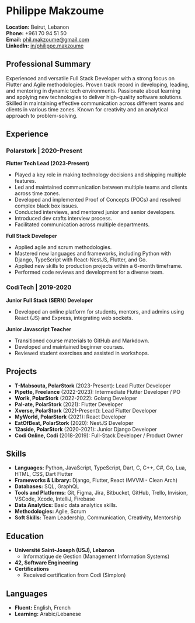 # Philippe Makzoume

**Location:** Beirut, Lebanon  
**Phone:** +961 70 94 51 50  
**Email:** phil.makzoume@gmail.com  
**LinkedIn:** [in/philippe.makzoume](https://www.linkedin.com/in/philippe.makzoume)

## Professional Summary

Experienced and versatile Full Stack Developer with a strong focus on Flutter and Agile methodologies. Proven track record in developing, leading, and mentoring in dynamic tech environments. Passionate about learning and applying new technologies to deliver high-quality software solutions. Skilled in maintaining effective communication across different teams and clients in various time zones. Known for creativity and an analytical approach to problem-solving.

## Experience

### Polarstork | 2020-Present

**Flutter Tech Lead (2023-Present)**

- Played a key role in making technology decisions and shipping multiple features.
- Led and maintained communication between multiple teams and clients across  time zones.
- Developed and implemented Proof of Concepts (POCs) and resolved complex black box issues.
- Conducted interviews, and mentored junior and senior developers.
- Introduced dev crafts interview process.
- Facilitated communication across multiple departments.

**Full Stack Developer**

- Applied agile and scrum methodologies.
- Mastered new languages and frameworks, including Python with Django, TypeScript with React-NestJS, Flutter, and Go.
- Applied new skills to production projects within a 6-month timeframe.
- Performed code reviews and development for a diverse team.

### CodiTech | 2019-2020
**Junior Full Stack (SERN) Developer**
- Developed an online platform for students, mentors, and admins using React (JS) and Express, integrating web sockets.

**Junior Javascript Teacher**
- Transitioned course materials to GitHub and Markdown.
- Developed and maintained beginner courses.
- Reviewed student exercises and assisted in workshops.

## Projects
- **T-Mabsouta, PolarStork** (2023-Present): Lead Flutter Developer
- **Pipette, Freelance** (2022-2023): Intermediate Flutter Developer / PO
- **Worlk, PolarStork** (2022-2022): Golang Developer
- **Pal-ate, PolarStork** (2021): Flutter Developer
- **Xverse, PolarStork** (2021-Present): Lead Flutter Developer
- **MyWorld, PolarStork** (2021): React Developer
- **EatOfBeat, PolarStork** (2020): NestJS Developer
- **12aside, PolarStork** (2020-2021): Junior Django Developer
- **Codi Online, Codi** (2018-2019): Full-Stack Developer / Product Owner
  
## Skills
- **Languages:** Python, JavaScript, TypeScript, Dart, C, C++, C#, Go, Lua, HTML, CSS, Dart Flutter
- **Frameworks & Library:** Django, Flutter, React (MVVM - Clean Arch)
- **Databases:** SQL, GraphQL
- **Tools and Platforms:** Git, Figma, Jira, Bitbucket, GitHub, Trello, Invision, VSCode, Xcode, IntelliJ, Firebase
- **Data Analytics:** Basic data analytics skills.
- **Methodologies:** Agile, Scrum
- **Soft Skills:** Team Leadership, Communication, Creativity, Mentorship

## Education

- **Université Saint-Joseph (USJ), Lebanon**
  - Informatique de Gestion (Management Information Systems)
- **42, Software Engineering**
- **Certifications**
  - Received certification from Codi (Simplon)

## Languages

- **Fluent:** English, French
- **Learning:** Arabic/Lebanese
